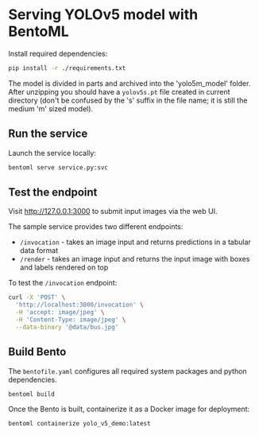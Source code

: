 # Serving YOLOv5 model with BentoML 

Install required dependencies:

```bash
pip install -r ./requirements.txt
```

The model is divided in parts and archived into the 'yolo5m_model' folder. After unzipping you should have a `yolov5s.pt` file created in current directory (don't be confused by the 's' suffix in the file name; it is still the medium 'm' sized model).

## Run the service

Launch the service locally:
```bash
bentoml serve service.py:svc
```


## Test the endpoint

Visit http://127.0.0.1:3000 to submit input images via the web UI.

The sample service provides two different endpoints:
* `/invocation` - takes an image input and returns predictions in a tabular data format
* `/render` - takes an image input and returns the input image with boxes and labels rendered on top


To test the `/invocation` endpoint:

```bash
curl -X 'POST' \
  'http://localhost:3000/invocation' \
  -H 'accept: image/jpeg' \
  -H 'Content-Type: image/jpeg' \
  --data-binary '@data/bus.jpg'
```


## Build Bento

The `bentofile.yaml` configures all required system packages and python dependencies. 

```bash
bentoml build
```

Once the Bento is built, containerize it as a Docker image for deployment:

```bash
bentoml containerize yolo_v5_demo:latest
```

